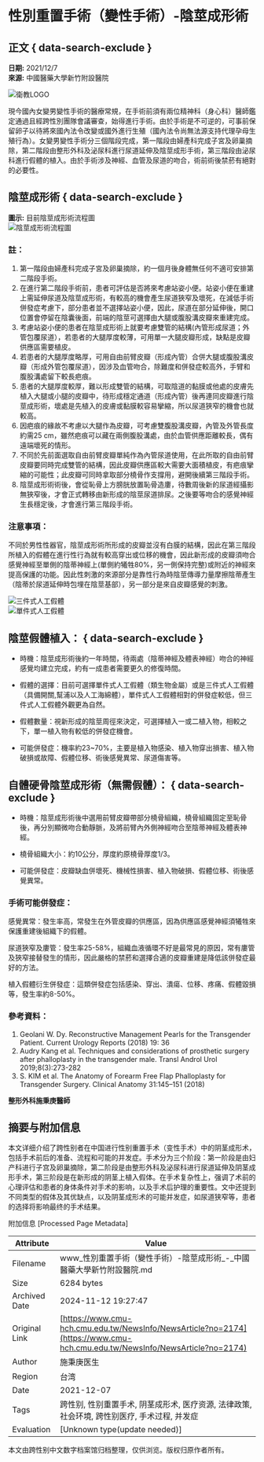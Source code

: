 # 性別重置手術（變性手術）-陰莖成形術

## 正文 { data-search-exclude }


**日期:** 2021/12/7  
**來源:** 中國醫藥大學新竹附設醫院  

![衛教LOGO](/FileUploads/images/衛教LOGO_3.jpg)

現今國內女變男變性手術的醫療常規，在手術前須有兩位精神科（身心科）醫師鑑定通過且經跨性別團隊會議審查，始得進行手術。由於手術是不可逆的，可事前保留卵子以待將來國內法令改變或國外進行生殖（國內法令尚無法源支持代理孕母生殖行為）。女變男變性手術分三個階段完成，第一階段由婦產科完成子宮及卵巢摘除，第二階段由整形外科及泌尿科進行尿道延伸及陰莖成形手術，第三階段由泌尿科進行假體的植入。由於手術涉及神經、血管及尿道的吻合，術前術後禁菸有絕對的必要性。

## 陰莖成形術 { data-search-exclude }

**圖示:** 目前陰莖成形術流程圖  
![陰莖成形術流程圖](/FileUploads/images/%e6%80%a7%e5%88%a5%e9%87%8d%e7%bd%ae%e6%89%8b%e8%a1%93%ef%bc%88%e8%ae%8a%e6%80%a7%e6%89%8b%e8%a1%93%ef%bc%89-%e9%99%b0%e8%8e%96%e6%88%90%e5%bd%a2%e8%a1%931.jpg)

### 註：

1. 第一階段由婦產科完成子宮及卵巢摘除，約一個月後身體無任何不適可安排第二階段手術。
2. 在進行第二階段手術前，患者可評估是否將來考慮站姿小便。站姿小便在重建上需延伸尿道及陰莖成形術，有較高的機會產生尿道狹窄及壞死，在減低手術併發症考慮下，部分患者並不選擇站姿小便，因此，尿道在部分延伸後，開口位置會停留在陰囊後面，前端的陰莖可選擇由大腿或腹股溝皮瓣來重建完成。
3. 考慮站姿小便的患者在陰莖成形術上就要考慮雙管的結構(內管形成尿道；外管包覆尿道），若患者的大腿厚度較薄，可用單一大腿皮瓣形成，缺點是皮瓣供應區需要植皮。
4. 若患者的大腿厚度略厚，可用自由前臂皮瓣（形成內管）合併大腿或腹股溝皮瓣（形成外管包覆尿道），因涉及血管吻合，除難度和併發症較高外，手臂和腹股溝處留下較長疤痕。
5. 患者的大腿厚度較厚，難以形成雙管的結構，可取陰道的黏膜或他處的皮膚先植入大腿或小腿的皮瓣中，待形成穩定通道（形成內管）後再連同皮瓣進行陰莖成形術，壞處是先植入的皮膚或黏膜較容易攣縮，所以尿道狹窄的機會也就較高。
6. 因疤痕的緣故不考慮以大腿作為皮瓣，可考慮雙腹股溝皮瓣，內管及外管長度約需25 cm，雖然疤痕可以藏在兩側腹股溝處，由於血管供應距離較長，偶有遠端壞死的情形。
7. 不同於先前面選取自由前臂皮瓣單純作為內管尿道使用，在此所取的自由前臂皮瓣要同時完成雙管的結構，因此皮瓣供應區較大需要大面積植皮，有疤痕攣縮的可能性；此皮瓣可同時拿取部分橈骨作支撐用，避開後續第三階段手術。
8. 陰莖成形術術後，會從恥骨上方膀胱放置恥骨造廔，待數周後新的尿道經攝影無狹窄後，才會正式轉移由新形成的陰莖尿道排尿。之後要等吻合的感覺神經生長穩定後，才會進行第三階段手術。

### 注意事項：

不同於男性性器官，陰莖成形術所形成的皮瓣並沒有白膜的結構，因此在第三階段所植入的假體在進行性行為就有較高穿出或位移的機會，因此新形成的皮瓣須吻合感覺神經至單側的陰蒂神經上(單側約犧牲80%，另一側保持完整)或附近的神經來提高保護的功能。因此性刺激的來源部分是靠性行為時陰莖傳導力量摩擦陰蒂產生（陰蒂於尿道延伸時包埋在陰莖基部），另一部分是來自皮瓣感覺的刺激。

![三件式人工假體](/FileUploads/images/%e4%b8%89%e4%bb%b6%e5%bc%8f%e4%ba%ba%e5%b7%a5%e5%81%87%e9%ab%94.jpg)  
![單件式人工假體](/FileUploads/images/%e5%96%ae%e4%bb%b6%e5%bc%8f%e4%ba%ba%e5%b7%a5%e5%81%87%e9%ab%94.jpg)  

## 陰莖假體植入： { data-search-exclude }

- 時機：陰莖成形術後約一年時間，待兩處（陰蒂神經及體表神經）吻合的神經感覺均建立完成，約有一成患者需要更久的修復時間。
    
- 假體的選擇：目前可選擇單件式人工假體（類生物金屬）或是三件式人工假體（具備開關,幫浦以及人工海綿體），單件式人工假體相對的併發症較低，但三件式人工假體外觀更為自然。
    
- 假體數量：視新形成的陰莖周徑來決定，可選擇植入一或二植入物，相較之下，單一植入物有較低的併發症機會。
    
- 可能併發症：機率約23~70%，主要是植入物感染、植入物穿出損害、植入物破損或故障、假體位移、術後感覺異常、尿道傷害等。

## 自體硬骨陰莖成形術（無需假體）： { data-search-exclude }

- 時機：陰莖成形術後中選用前臂皮瓣帶部分橈骨組織，橈骨組織固定至恥骨後，再分別顯微吻合動靜脈，及將前臂內外側神經吻合至陰蒂神經及體表神經。
    
- 橈骨組織大小：約10公分，厚度約原橈骨厚度1/3。
    
- 可能併發症：皮瓣缺血併壞死、機械性損害、植入物破損、假體位移、術後感覺異常。
    

### 手術可能併發症：

感覺異常：發生率高，常發生在外管皮瓣的供應區，因為供應區感覺神經須犧牲來保護重建後組織下的假體。

尿道狹窄及廔管：發生率25-58%，組織血液循環不好是最常見的原因，常有廔管及狹窄接替發生的情形，因此嚴格的禁菸和選擇合適的皮瓣重建是降低該併發症最好的方法。

植入假體衍生併發症：這類併發症包括感染、穿出、潰瘍、位移、疼痛、假體毀損等，發生率約8-50%。

### 參考資料：

1. Geolani W. Dy. Reconstructive Management Pearls for the Transgender Patient. Current Urology Reports (2018) 19: 36
2. Audry Kang et al. Techniques and considerations of prosthetic surgery after phalloplasty in the transgender male. Transl Androl Urol 2019;8(3):273-282
3. S. KIM et al. The Anatomy of Forearm Free Flap Phalloplasty for Transgender Surgery. Clinical Anatomy 31:145–151 (2018)

**整形外科施秉庚醫師**

## 摘要与附加信息

<!-- tcd_abstract -->
本文详细介绍了跨性别者在中国进行性别重置手术（变性手术）中的阴茎成形术，包括手术前后的准备、流程和可能的并发症。手术分为三个阶段：第一阶段是由妇产科进行子宫及卵巢摘除，第二阶段是由整形外科及泌尿科进行尿道延伸及阴茎成形手术，第三阶段是在新形成的阴茎上植入假体。在手术复杂性上，强调了术前的心理评估和患者的身体条件对手术的影响，以及手术后护理的重要性。文中还提到不同类型的假体及其优缺点，以及阴茎成形术的可能并发症，如尿道狭窄等，患者的选择将影响最终的手术结果。
<!-- tcd_abstract_end -->

附加信息 [Processed Page Metadata]

| Attribute       | Value                                  |
|-----------------|----------------------------------------|
| Filename        | www_性別重置手術（變性手術）-陰莖成形術_-_中國醫藥大學新竹附設醫院.md                             |
| Size            | 6284 bytes                           |
| Archived Date   | 2024-11-12 19:27:47                             |
| Original Link   | [https://www.cmu-hch.cmu.edu.tw/NewsInfo/NewsArticle?no=2174](https://www.cmu-hch.cmu.edu.tw/NewsInfo/NewsArticle?no=2174)                       |
| Author          | 施秉庚医生                               |
| Region          | 台湾                               |
| Date            | 2021-12-07                                 |
| Tags            | 跨性别, 性别重置手术, 阴茎成形术, 医疗资源, 法律政策, 社会环境, 跨性别医疗, 手术过程, 并发症                                 |
| Evaluation            | [Unknown type(update needed)]                                 |
<!-- tcd_table_end -->

本文由跨性别中文数字档案馆归档整理，仅供浏览。版权归原作者所有。
